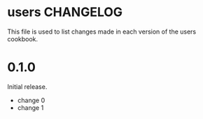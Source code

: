 # users CHANGELOG

This file is used to list changes made in each version of the users cookbook.

# 0.1.0

Initial release.

- change 0
- change 1

